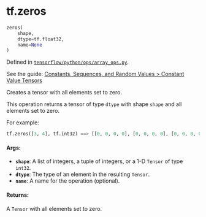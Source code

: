 <div itemscope itemtype="http://developers.google.com/ReferenceObject">
<meta itemprop="name" content="tf.zeros" />
</div>

# tf.zeros

``` python
zeros(
    shape,
    dtype=tf.float32,
    name=None
)
```



Defined in [`tensorflow/python/ops/array_ops.py`](https://www.tensorflow.org/code/tensorflow/python/ops/array_ops.py).

See the guide: [Constants, Sequences, and Random Values > Constant Value Tensors](../../../api_guides/python/constant_op.md#Constant_Value_Tensors)

Creates a tensor with all elements set to zero.

This operation returns a tensor of type `dtype` with shape `shape` and
all elements set to zero.

For example:

```python
tf.zeros([3, 4], tf.int32) ==> [[0, 0, 0, 0], [0, 0, 0, 0], [0, 0, 0, 0]]
```

#### Args:

* <b>`shape`</b>: A list of integers, a tuple of integers, or a 1-D `Tensor` of type `int32`.
* <b>`dtype`</b>: The type of an element in the resulting `Tensor`.
* <b>`name`</b>: A name for the operation (optional).


#### Returns:

  A `Tensor` with all elements set to zero.